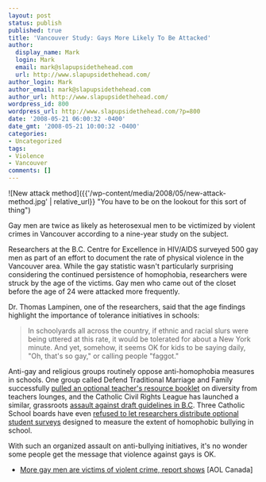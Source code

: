 ```yaml
---
layout: post
status: publish
published: true
title: 'Vancouver Study: Gays More Likely To Be Attacked'
author:
  display_name: Mark
  login: Mark
  email: mark@slapupsidethehead.com
  url: http://www.slapupsidethehead.com/
author_login: Mark
author_email: mark@slapupsidethehead.com
author_url: http://www.slapupsidethehead.com/
wordpress_id: 800
wordpress_url: http://www.slapupsidethehead.com/?p=800
date: '2008-05-21 06:00:32 -0400'
date_gmt: '2008-05-21 10:00:32 -0400'
categories:
- Uncategorized
tags:
- Violence
- Vancouver
comments: []
---
```

![New attack method]({{'/wp-content/media/2008/05/new-attack-method.jpg' | relative_url}} "You have to be on the lookout for this sort of thing")

Gay men are twice as likely as heterosexual men to be victimized by violent crimes in Vancouver according to a nine-year study on the subject.

Researchers at the B.C. Centre for Excellence in HIV/AIDS surveyed 500 gay men as part of an effort to document the rate of physical violence in the Vancouver area. While the gay statistic wasn't particularly surprising considering the continued persistence of homophobia, researchers were struck by the age of the victims. Gay men who came out of the closet before the age of 24 were attacked more frequently.

Dr. Thomas Lampinen, one of the researchers, said that the age findings highlight the importance of tolerance initiatives in schools:

> In schoolyards all across the country, if ethnic and racial slurs were being uttered at this rate, it would be tolerated for about a New York minute. And yet, somehow, it seems OK for kids to be saying daily, "Oh, that's so gay," or calling people "faggot."

Anti-gay and religious groups routinely oppose anti-homophobia measures in schools. One group called Defend Traditional Marriage and Family successfully [pulled an optional teacher's resource booklet](http://www.slapupsidethehead.com/2007/11/group-bans-diversity-book/ "Because it's the moral thing to do?") on diversity from teachers lounges, and the Catholic Civil Rights League has launched a similar, grassroots [assault against draft guidelines in B.C](http://www.slapupsidethehead.com/2008/03/catholic-group-protests-teachers-diversity-guide/ "Definitely the Catholic thing to do"). Three Catholic School boards have even [refused to let researchers distribute optional student surveys](http://www.slapupsidethehead.com/2008/01/catholic-boards-refuse-study/ "Not that they have anything to hide...") designed to measure the extent of homophobic bullying in school.

With such an organized assault on anti-bullying initiatives, it's no wonder some people get the message that violence against gays is OK.

- [More gay men are victims of violent crime, report shows](http://news.aol.ca/article/bc-080515-gay-men-violence-report/231600/) [AOL Canada]
